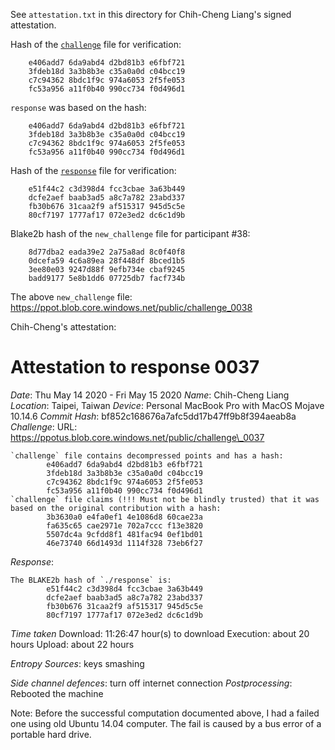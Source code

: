 See `attestation.txt` in this directory for Chih-Cheng Liang's signed attestation.

Hash of the [`challenge`](https://ppot.blob.core.windows.net/public/challenge_0037) file for verification:

```
    e406add7 6da9abd4 d2bd81b3 e6fbf721
    3fdeb18d 3a3b8b3e c35a0a0d c04bcc19
    c7c94362 8bdc1f9c 974a6053 2f5fe053
    fc53a956 a11f0b40 990cc734 f0d496d1
```

`response` was based on the hash:

```
    e406add7 6da9abd4 d2bd81b3 e6fbf721
    3fdeb18d 3a3b8b3e c35a0a0d c04bcc19
    c7c94362 8bdc1f9c 974a6053 2f5fe053
    fc53a956 a11f0b40 990cc734 f0d496d1
```

Hash of the [`response`](https://ppot.blob.core.windows.net/public/response_0037_chihcheng) file for verification:

```
    e51f44c2 c3d398d4 fcc3cbae 3a63b449
    dcfe2aef baab3ad5 a8c7a782 23abd337
    fb30b676 31caa2f9 af515317 945d5c5e
    80cf7197 1777af17 072e3ed2 dc6c1d9b
```

Blake2b hash of the `new_challenge` file for participant #38:

```
    8d77dba2 eada39e2 2a75a8ad 8c0f40f8
    0dcefa59 4c6a89ea 28f448df 8bced1b5
    3ee80e03 9247d88f 9efb734e cbaf9245
    badd9177 5e8b1dd6 07725db7 facf734b
```

The above `new_challenge` file: https://ppot.blob.core.windows.net/public/challenge_0038

Chih-Cheng's attestation:

# Attestation to response 0037

*Date*: Thu May 14 2020 - Fri May 15 2020
*Name*: Chih-Cheng Liang
*Location*: Taipei, Taiwan
*Device*: Personal MacBook Pro with MacOS Mojave 10.14.6 
*Commit Hash*: bf852c168676a7afc5dd17b47ff9b8f394aeab8a
*Challenge*:
URL: https://ppotus.blob.core.windows.net/public/challenge\_0037

```
`challenge` file contains decompressed points and has a hash:
        e406add7 6da9abd4 d2bd81b3 e6fbf721 
        3fdeb18d 3a3b8b3e c35a0a0d c04bcc19 
        c7c94362 8bdc1f9c 974a6053 2f5fe053 
        fc53a956 a11f0b40 990cc734 f0d496d1 
`challenge` file claims (!!! Must not be blindly trusted) that it was based on the original contribution with a hash:
        3b3630a0 e4fa0ef1 4e1086d8 60cae23a 
        fa635c65 cae2971e 702a7ccc f13e3820 
        5507dc4a 9cfdd8f1 481fac94 0ef1bd01 
        46e73740 66d1493d 1114f328 73eb6f27 
```

*Response*:
```
The BLAKE2b hash of `./response` is:
        e51f44c2 c3d398d4 fcc3cbae 3a63b449 
        dcfe2aef baab3ad5 a8c7a782 23abd337 
        fb30b676 31caa2f9 af515317 945d5c5e 
        80cf7197 1777af17 072e3ed2 dc6c1d9b 
```

*Time taken* 
Download: 11:26:47 hour(s) to download
Execution: about 20 hours
Upload: about 22 hours

*Entropy Sources*:
keys smashing

*Side channel defences*: turn off internet connection
*Postprocessing*: 
Rebooted the machine

Note: Before the successful computation documented above, I had a failed one using old Ubuntu 14.04 computer. The fail is caused by a bus error of a portable hard drive.
